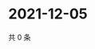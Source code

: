 # 2021-12-05

共 0 条

<!-- BEGIN WEIBO -->
<!-- 最后更新时间 Sun Dec 05 2021 03:07:20 GMT+0800 (China Standard Time) -->

<!-- END WEIBO -->
